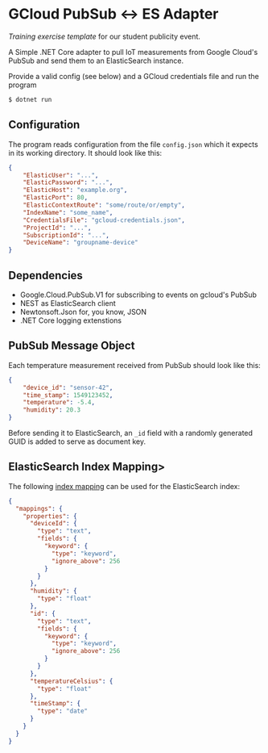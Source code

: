 # GCloud PubSub &leftrightarrow; ES Adapter

_Training exercise template_ for our student publicity event. 

A Simple .NET Core adapter to pull IoT measurements from Google Cloud's PubSub and send them to an ElasticSearch instance.

Provide a valid config (see below) and a GCloud credentials file and run the program 

```bash
$ dotnet run
```

## Configuration

The program reads configuration from the file `config.json` which it expects
in its working directory. It should look like this:

```json
{
    "ElasticUser": "...",
    "ElasticPassword": "...",
    "ElasticHost": "example.org",
    "ElasticPort": 80,
    "ElasticContextRoute": "some/route/or/empty",
    "IndexName": "some_name",
    "CredentialsFile": "gcloud-credentials.json",
    "ProjectId": "...",
    "SubscriptionId": "...",
    "DeviceName": "groupname-device"
}
```

## Dependencies

- Google.Cloud.PubSub.V1 for subscribing to events on gcloud's PubSub
- NEST as ElasticSearch client
- Newtonsoft.Json for, you know, JSON
- .NET Core logging extenstions

## PubSub Message Object

Each temperature measurement received from PubSub should look like this: 

```json
{
    "device_id": "sensor-42",
    "time_stamp": 1549123452,
    "temperature": -5.4,
    "humidity": 20.3
}
```

Before sending it to ElasticSearch, an `_id` field with a randomly generated
GUID is added to serve as document key.

## ElasticSearch Index Mapping>

The following [index mapping](https://www.elastic.co/guide/en/elasticsearch/reference/7.5/indices-put-mapping.html) can be used
for the ElasticSearch index:

```json
{
  "mappings": {
    "properties": {
      "deviceId": {
        "type": "text",
        "fields": {
          "keyword": {
            "type": "keyword",
            "ignore_above": 256
          }
        }
      },
      "humidity": {
        "type": "float"
      },
      "id": {
        "type": "text",
        "fields": {
          "keyword": {
            "type": "keyword",
            "ignore_above": 256
          }
        }
      },
      "temperatureCelsius": {
        "type": "float"
      },
      "timeStamp": {
        "type": "date"
      }
    }
  }
}
``` 
